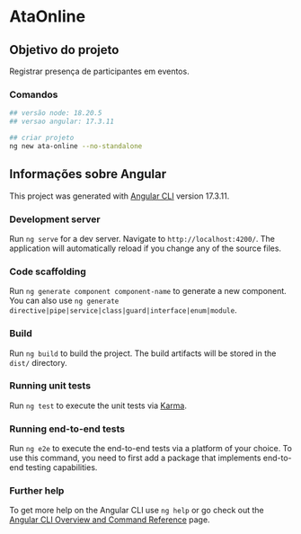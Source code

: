 # AtaOnline

## Objetivo do projeto

Registrar presença de participantes em eventos.

### Comandos
```sh
## versão node: 18.20.5
## versao angular: 17.3.11

## criar projeto
ng new ata-online --no-standalone
```

## Informações sobre Angular

This project was generated with [Angular CLI](https://github.com/angular/angular-cli) version 17.3.11.

### Development server

Run `ng serve` for a dev server. Navigate to `http://localhost:4200/`. The application will automatically reload if you change any of the source files.

### Code scaffolding

Run `ng generate component component-name` to generate a new component. You can also use `ng generate directive|pipe|service|class|guard|interface|enum|module`.

### Build

Run `ng build` to build the project. The build artifacts will be stored in the `dist/` directory.

### Running unit tests

Run `ng test` to execute the unit tests via [Karma](https://karma-runner.github.io).

### Running end-to-end tests

Run `ng e2e` to execute the end-to-end tests via a platform of your choice. To use this command, you need to first add a package that implements end-to-end testing capabilities.

### Further help

To get more help on the Angular CLI use `ng help` or go check out the [Angular CLI Overview and Command Reference](https://angular.io/cli) page.
